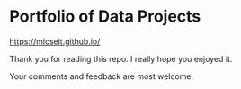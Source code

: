 # Portfolio of Data Projects

https://micseit.github.io/



Thank you for reading this repo. I really hope you enjoyed it.

Your comments and feedback are most welcome.

